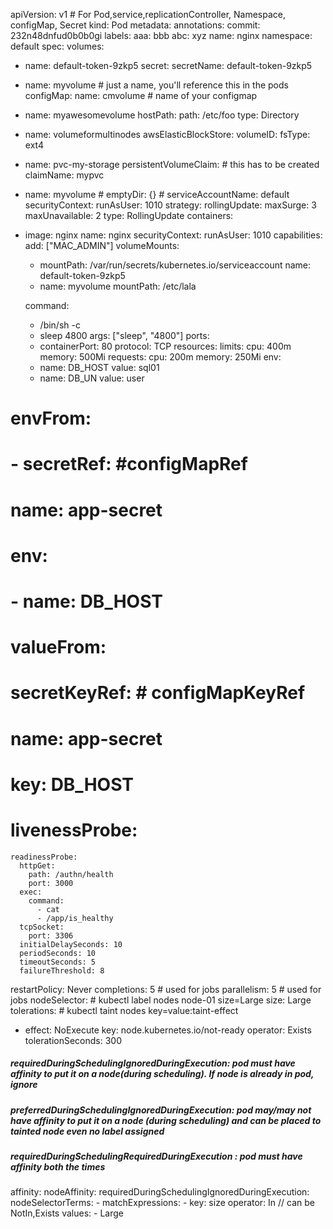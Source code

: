 apiVersion: v1 # For Pod,service,replicationController, Namespace, configMap, Secret
kind: Pod
metadata:
  annotations:
    commit: 232n48dnfud0b0b0gi
  labels:
    aaa: bbb
    abc: xyz
  name: nginx
  namespace: default
spec:
  volumes:
  - name: default-token-9zkp5
    secret:
      secretName: default-token-9zkp5
  - name: myvolume # just a name, you'll reference this in the pods
    configMap:
      name: cmvolume # name of your configmap    
  - name: myawesomevolume
    hostPath:
      path: /etc/foo
      type: Directory  
  - name: volumeformultinodes
    awsElasticBlockStore:
      volumeID: <volumeID>
      fsType: ext4
  - name: pvc-my-storage
    persistentVolumeClaim:  # this has to be created
      claimName: mypvc
  - name: myvolume #
    emptyDir: {} #
  serviceAccountName: default
  securityContext: 
    runAsUser: 1010 
  strategy:
    rollingUpdate:
      maxSurge: 3
      maxUnavailable: 2
    type: RollingUpdate
  containers:
  - image: nginx
    name: nginx
    securityContext: 
      runAsUser: 1010
      capabilities:
        add: ["MAC_ADMIN"] 
    volumeMounts:
    - mountPath: /var/run/secrets/kubernetes.io/serviceaccount
      name: default-token-9zkp5
    - name: myvolume
      mountPath: /etc/lala
 
    command:
    - /bin/sh -c
    - sleep 4800
    args: ["sleep", "4800"]
    ports:
    - containerPort: 80
      protocol: TCP
    resources:
      limits:
        cpu: 400m
        memory: 500Mi
      requests:
        cpu: 200m
        memory: 250Mi
    env:
    - name: DB_HOST
      value: sql01
    - name: DB_UN
      value: user      
 #  envFrom:
 #    - secretRef: #configMapRef
 #        name: app-secret
 #  env:
 #    - name: DB_HOST
#       valueFrom:
#         secretKeyRef: # configMapKeyRef
#           name: app-secret
#           key: DB_HOST

  # livenessProbe:
    readinessProbe:
      httpGet:
        path: /authn/health
        port: 3000
      exec:
        command:
          - cat
          - /app/is_healthy
      tcpSocket:
        port: 3306
      initialDelaySeconds: 10
      periodSeconds: 10
      timeoutSeconds: 5
      failureThreshold: 8
      
  restartPolicy: Never
  completions: 5 # used for jobs
  parallelism: 5 # used for jobs
  nodeSelector:  # kubectl label nodes node-01 size=Large
    size: Large
  tolerations: # kubectl taint nodes <node-name> key=value:taint-effect
  - effect: NoExecute
    key: node.kubernetes.io/not-ready
    operator: Exists
    tolerationSeconds: 300
##### requiredDuringSchedulingIgnoredDuringExecution:  pod must have affinity to put it on a node(during scheduling). If node is already in pod, ignore
##### preferredDuringSchedulingIgnoredDuringExecution: pod may/may not have affinity to put it on a node (during scheduling) and can be placed to tainted node even no label assigned
##### requiredDuringSchedulingRequiredDuringExecution : pod must have affinity both the times    
  affinity:
    nodeAffinity:
      requiredDuringSchedulingIgnoredDuringExecution:
        nodeSelectorTerms:
        - matchExpressions:
          - key: size
            operator: In  // can be NotIn,Exists
            values:
            - Large       